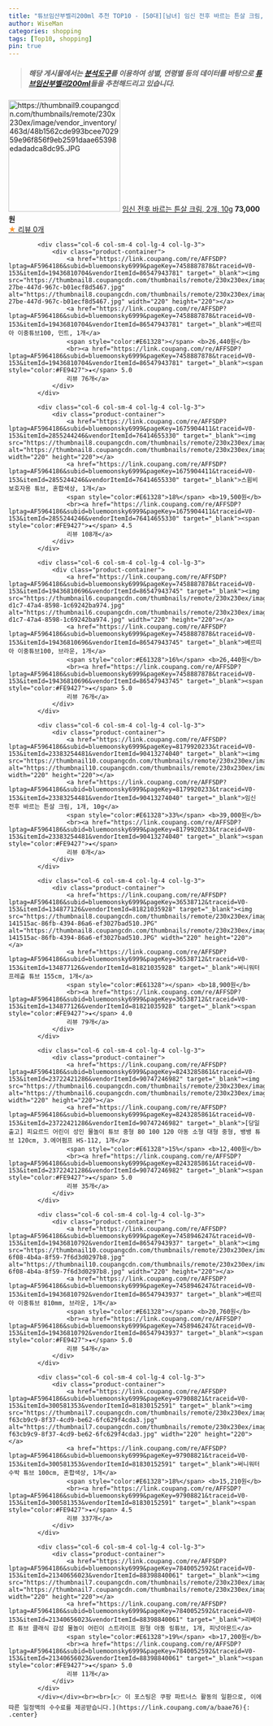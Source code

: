 ```yaml
---
title: "튜브임산부벨리200ml 추천 TOP10 - [50대][남녀] 임신 전후 바르는 튼살 크림, 2개, 10g"
author: WiseMan
categories: shopping
tags: [Top10, shopping]
pin: true
---
```


> ##### 해당 게시물에서는 [**분석도구**](https://itemscout.io/)를 이용하여 **성별**, **연령별** 등의 데이터를 바탕으로 [**튜브임산부벨리200ml**](https://link.coupang.com/a/baae76)들을 추천해드리고 있습니다.
<div class="container"><div class="row">
            <div class="col-6 col-sm-4 col-lg-4 col-lg-3">
                <div class="product-container">
                    <a href="https://link.coupang.com/re/AFFSDP?lptag=AF5964186&subid=bluemoonsky6999&pageKey=8179920233&traceid=V0-153&itemId=23383254478&vendorItemId=90413274034" target="_blank"><img src="https://thumbnail9.coupangcdn.com/thumbnails/remote/230x230ex/image/vendor_inventory/463d/48b1562cde993bcee702959e96f856f9eb2591daae65398edadadca8dc95.JPG" alt="https://thumbnail9.coupangcdn.com/thumbnails/remote/230x230ex/image/vendor_inventory/463d/48b1562cde993bcee702959e96f856f9eb2591daae65398edadadca8dc95.JPG" width="220" height="220"></a>
                    <a href="https://link.coupang.com/re/AFFSDP?lptag=AF5964186&subid=bluemoonsky6999&pageKey=8179920233&traceid=V0-153&itemId=23383254478&vendorItemId=90413274034" target="_blank">임신 전후 바르는 튼살 크림, 2개, 10g</a>
                    <span style="color:#E61328"></span> <b>73,000원</b>
                    <br><a href="https://link.coupang.com/re/AFFSDP?lptag=AF5964186&subid=bluemoonsky6999&pageKey=8179920233&traceid=V0-153&itemId=23383254478&vendorItemId=90413274034" target="_blank"><span style="color:#FE9427">★</span> 
                    리뷰 0개</a>
                </div>
            </div>
            
            <div class="col-6 col-sm-4 col-lg-4 col-lg-3">
                <div class="product-container">
                    <a href="https://link.coupang.com/re/AFFSDP?lptag=AF5964186&subid=bluemoonsky6999&pageKey=7458887878&traceid=V0-153&itemId=19436810704&vendorItemId=86547943781" target="_blank"><img src="https://thumbnail8.coupangcdn.com/thumbnails/remote/230x230ex/image/retail/images/2023/07/11/18/5/37b02008-27be-447d-967c-b01ecf8d5467.jpg" alt="https://thumbnail8.coupangcdn.com/thumbnails/remote/230x230ex/image/retail/images/2023/07/11/18/5/37b02008-27be-447d-967c-b01ecf8d5467.jpg" width="220" height="220"></a>
                    <a href="https://link.coupang.com/re/AFFSDP?lptag=AF5964186&subid=bluemoonsky6999&pageKey=7458887878&traceid=V0-153&itemId=19436810704&vendorItemId=86547943781" target="_blank">베르띠아 이중튜브100, 민트, 1개</a>
                    <span style="color:#E61328"></span> <b>26,440원</b>
                    <br><a href="https://link.coupang.com/re/AFFSDP?lptag=AF5964186&subid=bluemoonsky6999&pageKey=7458887878&traceid=V0-153&itemId=19436810704&vendorItemId=86547943781" target="_blank"><span style="color:#FE9427">★</span> 5.0
                    리뷰 76개</a>
                </div>
            </div>
            
            <div class="col-6 col-sm-4 col-lg-4 col-lg-3">
                <div class="product-container">
                    <a href="https://link.coupang.com/re/AFFSDP?lptag=AF5964186&subid=bluemoonsky6999&pageKey=1675904411&traceid=V0-153&itemId=2855244246&vendorItemId=76414655330" target="_blank"><img src="https://thumbnail8.coupangcdn.com/thumbnails/remote/230x230ex/image/vendor_inventory/a9ff/624e4a1418de5d833e5ee5faec24b4caafae241b62a49d7109fe6540ef56.jpg" alt="https://thumbnail8.coupangcdn.com/thumbnails/remote/230x230ex/image/vendor_inventory/a9ff/624e4a1418de5d833e5ee5faec24b4caafae241b62a49d7109fe6540ef56.jpg" width="220" height="220"></a>
                    <a href="https://link.coupang.com/re/AFFSDP?lptag=AF5964186&subid=bluemoonsky6999&pageKey=1675904411&traceid=V0-153&itemId=2855244246&vendorItemId=76414655330" target="_blank">스윔비 보호자용 튜브, 혼합색상, 1개</a>
                    <span style="color:#E61328">18%</span> <b>19,500원</b>
                    <br><a href="https://link.coupang.com/re/AFFSDP?lptag=AF5964186&subid=bluemoonsky6999&pageKey=1675904411&traceid=V0-153&itemId=2855244246&vendorItemId=76414655330" target="_blank"><span style="color:#FE9427">★</span> 4.5
                    리뷰 108개</a>
                </div>
            </div>
            
            <div class="col-6 col-sm-4 col-lg-4 col-lg-3">
                <div class="product-container">
                    <a href="https://link.coupang.com/re/AFFSDP?lptag=AF5964186&subid=bluemoonsky6999&pageKey=7458887878&traceid=V0-153&itemId=19436810696&vendorItemId=86547943745" target="_blank"><img src="https://thumbnail6.coupangcdn.com/thumbnails/remote/230x230ex/image/retail/images/2023/07/11/18/7/99207bc6-d1c7-47a4-8598-1c69242ba974.jpg" alt="https://thumbnail6.coupangcdn.com/thumbnails/remote/230x230ex/image/retail/images/2023/07/11/18/7/99207bc6-d1c7-47a4-8598-1c69242ba974.jpg" width="220" height="220"></a>
                    <a href="https://link.coupang.com/re/AFFSDP?lptag=AF5964186&subid=bluemoonsky6999&pageKey=7458887878&traceid=V0-153&itemId=19436810696&vendorItemId=86547943745" target="_blank">베르띠아 이중튜브100, 브라운, 1개</a>
                    <span style="color:#E61328">16%</span> <b>26,440원</b>
                    <br><a href="https://link.coupang.com/re/AFFSDP?lptag=AF5964186&subid=bluemoonsky6999&pageKey=7458887878&traceid=V0-153&itemId=19436810696&vendorItemId=86547943745" target="_blank"><span style="color:#FE9427">★</span> 5.0
                    리뷰 76개</a>
                </div>
            </div>
            
            <div class="col-6 col-sm-4 col-lg-4 col-lg-3">
                <div class="product-container">
                    <a href="https://link.coupang.com/re/AFFSDP?lptag=AF5964186&subid=bluemoonsky6999&pageKey=8179920233&traceid=V0-153&itemId=23383254481&vendorItemId=90413274040" target="_blank"><img src="https://thumbnail10.coupangcdn.com/thumbnails/remote/230x230ex/image/vendor_inventory/a7e6/0df0e101dcea184a297b80a59f498d2a33ecd7ad812bd93fb8be331a9431.png" alt="https://thumbnail10.coupangcdn.com/thumbnails/remote/230x230ex/image/vendor_inventory/a7e6/0df0e101dcea184a297b80a59f498d2a33ecd7ad812bd93fb8be331a9431.png" width="220" height="220"></a>
                    <a href="https://link.coupang.com/re/AFFSDP?lptag=AF5964186&subid=bluemoonsky6999&pageKey=8179920233&traceid=V0-153&itemId=23383254481&vendorItemId=90413274040" target="_blank">임신 전후 바르는 튼살 크림, 1개, 10g</a>
                    <span style="color:#E61328">33%</span> <b>39,000원</b>
                    <br><a href="https://link.coupang.com/re/AFFSDP?lptag=AF5964186&subid=bluemoonsky6999&pageKey=8179920233&traceid=V0-153&itemId=23383254481&vendorItemId=90413274040" target="_blank"><span style="color:#FE9427">★</span> 
                    리뷰 0개</a>
                </div>
            </div>
            
            <div class="col-6 col-sm-4 col-lg-4 col-lg-3">
                <div class="product-container">
                    <a href="https://link.coupang.com/re/AFFSDP?lptag=AF5964186&subid=bluemoonsky6999&pageKey=36538712&traceid=V0-153&itemId=134877126&vendorItemId=81821035928" target="_blank"><img src="https://thumbnail8.coupangcdn.com/thumbnails/remote/230x230ex/image/retail/images/999300577229843-141515ac-86fb-4394-86a6-ef3027bad510.JPG" alt="https://thumbnail8.coupangcdn.com/thumbnails/remote/230x230ex/image/retail/images/999300577229843-141515ac-86fb-4394-86a6-ef3027bad510.JPG" width="220" height="220"></a>
                    <a href="https://link.coupang.com/re/AFFSDP?lptag=AF5964186&subid=bluemoonsky6999&pageKey=36538712&traceid=V0-153&itemId=134877126&vendorItemId=81821035928" target="_blank">써니워터 프레츨 튜브 155cm, 1개</a>
                    <span style="color:#E61328"></span> <b>18,900원</b>
                    <br><a href="https://link.coupang.com/re/AFFSDP?lptag=AF5964186&subid=bluemoonsky6999&pageKey=36538712&traceid=V0-153&itemId=134877126&vendorItemId=81821035928" target="_blank"><span style="color:#FE9427">★</span> 4.0
                    리뷰 79개</a>
                </div>
            </div>
            
            <div class="col-6 col-sm-4 col-lg-4 col-lg-3">
                <div class="product-container">
                    <a href="https://link.coupang.com/re/AFFSDP?lptag=AF5964186&subid=bluemoonsky6999&pageKey=8243285861&traceid=V0-153&itemId=23722421286&vendorItemId=90747246982" target="_blank"><img src="https://thumbnail6.coupangcdn.com/thumbnails/remote/230x230ex/image/vendor_inventory/abfc/17d7b91770533b1d7f96068d46bbbc8db6b00b21a43e5c012196173ecfb1.jpg" alt="https://thumbnail6.coupangcdn.com/thumbnails/remote/230x230ex/image/vendor_inventory/abfc/17d7b91770533b1d7f96068d46bbbc8db6b00b21a43e5c012196173ecfb1.jpg" width="220" height="220"></a>
                    <a href="https://link.coupang.com/re/AFFSDP?lptag=AF5964186&subid=bluemoonsky6999&pageKey=8243285861&traceid=V0-153&itemId=23722421286&vendorItemId=90747246982" target="_blank">[당일출고] 피요르드 어린이 성인 물놀이 튜브 중형 80 100 120 아동 소형 대형 중형, 뱅뱅 튜브 120cm, 3.에어펌프 HS-112, 1개</a>
                    <span style="color:#E61328">15%</span> <b>12,400원</b>
                    <br><a href="https://link.coupang.com/re/AFFSDP?lptag=AF5964186&subid=bluemoonsky6999&pageKey=8243285861&traceid=V0-153&itemId=23722421286&vendorItemId=90747246982" target="_blank"><span style="color:#FE9427">★</span> 5.0
                    리뷰 35개</a>
                </div>
            </div>
            
            <div class="col-6 col-sm-4 col-lg-4 col-lg-3">
                <div class="product-container">
                    <a href="https://link.coupang.com/re/AFFSDP?lptag=AF5964186&subid=bluemoonsky6999&pageKey=7458946247&traceid=V0-153&itemId=19436810792&vendorItemId=86547943937" target="_blank"><img src="https://thumbnail10.coupangcdn.com/thumbnails/remote/230x230ex/image/retail/images/2023/07/11/18/5/f8664355-6f08-4b4a-8f59-7f6d3d0297b8.jpg" alt="https://thumbnail10.coupangcdn.com/thumbnails/remote/230x230ex/image/retail/images/2023/07/11/18/5/f8664355-6f08-4b4a-8f59-7f6d3d0297b8.jpg" width="220" height="220"></a>
                    <a href="https://link.coupang.com/re/AFFSDP?lptag=AF5964186&subid=bluemoonsky6999&pageKey=7458946247&traceid=V0-153&itemId=19436810792&vendorItemId=86547943937" target="_blank">베르띠아 이중튜브 810mm, 브라운, 1개</a>
                    <span style="color:#E61328"></span> <b>20,760원</b>
                    <br><a href="https://link.coupang.com/re/AFFSDP?lptag=AF5964186&subid=bluemoonsky6999&pageKey=7458946247&traceid=V0-153&itemId=19436810792&vendorItemId=86547943937" target="_blank"><span style="color:#FE9427">★</span> 5.0
                    리뷰 54개</a>
                </div>
            </div>
            
            <div class="col-6 col-sm-4 col-lg-4 col-lg-3">
                <div class="product-container">
                    <a href="https://link.coupang.com/re/AFFSDP?lptag=AF5964186&subid=bluemoonsky6999&pageKey=97908821&traceid=V0-153&itemId=300581353&vendorItemId=81830152591" target="_blank"><img src="https://thumbnail7.coupangcdn.com/thumbnails/remote/230x230ex/image/retail/images/1000210514872384-f63cb9c9-8f37-4cd9-be62-6fc629f4cda3.jpg" alt="https://thumbnail7.coupangcdn.com/thumbnails/remote/230x230ex/image/retail/images/1000210514872384-f63cb9c9-8f37-4cd9-be62-6fc629f4cda3.jpg" width="220" height="220"></a>
                    <a href="https://link.coupang.com/re/AFFSDP?lptag=AF5964186&subid=bluemoonsky6999&pageKey=97908821&traceid=V0-153&itemId=300581353&vendorItemId=81830152591" target="_blank">써니워터 수박 튜브 100cm, 혼합색상, 1개</a>
                    <span style="color:#E61328">18%</span> <b>15,210원</b>
                    <br><a href="https://link.coupang.com/re/AFFSDP?lptag=AF5964186&subid=bluemoonsky6999&pageKey=97908821&traceid=V0-153&itemId=300581353&vendorItemId=81830152591" target="_blank"><span style="color:#FE9427">★</span> 4.5
                    리뷰 337개</a>
                </div>
            </div>
            
            <div class="col-6 col-sm-4 col-lg-4 col-lg-3">
                <div class="product-container">
                    <a href="https://link.coupang.com/re/AFFSDP?lptag=AF5964186&subid=bluemoonsky6999&pageKey=7840052592&traceid=V0-153&itemId=21340656023&vendorItemId=88398840061" target="_blank"><img src="https://thumbnail7.coupangcdn.com/thumbnails/remote/230x230ex/image/vendor_inventory/e2b4/d9bab29f82be65c58c9d4e9ce126dca6ebf99d5d676a2543bdd4276bbc93.jpg" alt="https://thumbnail7.coupangcdn.com/thumbnails/remote/230x230ex/image/vendor_inventory/e2b4/d9bab29f82be65c58c9d4e9ce126dca6ebf99d5d676a2543bdd4276bbc93.jpg" width="220" height="220"></a>
                    <a href="https://link.coupang.com/re/AFFSDP?lptag=AF5964186&subid=bluemoonsky6999&pageKey=7840052592&traceid=V0-153&itemId=21340656023&vendorItemId=88398840061" target="_blank">리베아르 튜브 클래식 감성 물놀이 어린이 스트라이프 원형 아동 링튜브, 1개, 피넛아몬드</a>
                    <span style="color:#E61328">19%</span> <b>17,200원</b>
                    <br><a href="https://link.coupang.com/re/AFFSDP?lptag=AF5964186&subid=bluemoonsky6999&pageKey=7840052592&traceid=V0-153&itemId=21340656023&vendorItemId=88398840061" target="_blank"><span style="color:#FE9427">★</span> 5.0
                    리뷰 11개</a>
                </div>
            </div>
            </div></div><br><br>[👉 이 포스팅은 쿠팡 파트너스 활동의 일환으로, 이에 따른 일정액의 수수료를 제공받습니다.](https://link.coupang.com/a/baae76){: .center}